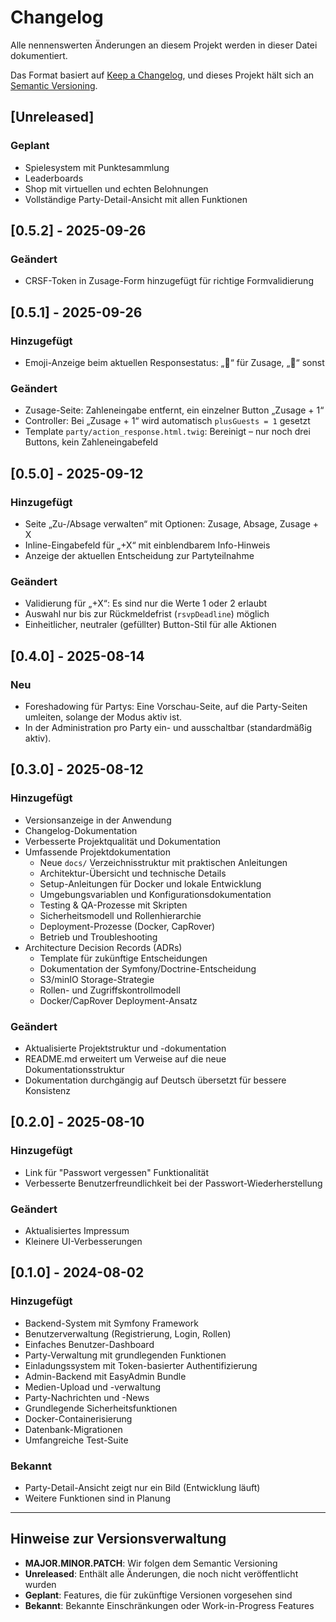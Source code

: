 # Changelog
Alle nennenswerten Änderungen an diesem Projekt werden in dieser Datei dokumentiert.

Das Format basiert auf [Keep a Changelog](https://keepachangelog.com/de/1.1.0/),
und dieses Projekt hält sich an [Semantic Versioning](https://semver.org/lang/de/spec/v2.0.0.html).

## [Unreleased]

### Geplant
- Spielesystem mit Punktesammlung
- Leaderboards
- Shop mit virtuellen und echten Belohnungen
- Vollständige Party-Detail-Ansicht mit allen Funktionen

## [0.5.2] - 2025-09-26

### Geändert
- CRSF-Token in Zusage-Form hinzugefügt für richtige Formvalidierung

## [0.5.1] - 2025-09-26

### Hinzugefügt
- Emoji-Anzeige beim aktuellen Responsestatus: „🙂“ für Zusage, „🙁“ sonst

### Geändert
- Zusage-Seite: Zahleneingabe entfernt, ein einzelner Button „Zusage + 1“
- Controller: Bei „Zusage + 1“ wird automatisch `plusGuests = 1` gesetzt
- Template `party/action_response.html.twig`: Bereinigt – nur noch drei Buttons, kein Zahleneingabefeld

## [0.5.0] - 2025-09-12

### Hinzugefügt
- Seite „Zu-/Absage verwalten“ mit Optionen: Zusage, Absage, Zusage + X
- Inline-Eingabefeld für „+X“ mit einblendbarem Info-Hinweis
- Anzeige der aktuellen Entscheidung zur Partyteilnahme

### Geändert
- Validierung für „+X“: Es sind nur die Werte 1 oder 2 erlaubt
- Auswahl nur bis zur Rückmeldefrist (`rsvpDeadline`) möglich
- Einheitlicher, neutraler (gefüllter) Button-Stil für alle Aktionen

## [0.4.0] - 2025-08-14

### Neu
- Foreshadowing für Partys: Eine Vorschau-Seite, auf die Party-Seiten umleiten, solange der Modus aktiv ist.
- In der Administration pro Party ein- und ausschaltbar (standardmäßig aktiv).

## [0.3.0] - 2025-08-12

### Hinzugefügt
- Versionsanzeige in der Anwendung
- Changelog-Dokumentation
- Verbesserte Projektqualität und Dokumentation
- Umfassende Projektdokumentation
  - Neue `docs/` Verzeichnisstruktur mit praktischen Anleitungen
  - Architektur-Übersicht und technische Details
  - Setup-Anleitungen für Docker und lokale Entwicklung
  - Umgebungsvariablen und Konfigurationsdokumentation
  - Testing & QA-Prozesse mit Skripten
  - Sicherheitsmodell und Rollenhierarchie
  - Deployment-Prozesse (Docker, CapRover)
  - Betrieb und Troubleshooting
- Architecture Decision Records (ADRs)
  - Template für zukünftige Entscheidungen
  - Dokumentation der Symfony/Doctrine-Entscheidung
  - S3/minIO Storage-Strategie
  - Rollen- und Zugriffskontrollmodell
  - Docker/CapRover Deployment-Ansatz

### Geändert
- Aktualisierte Projektstruktur und -dokumentation
- README.md erweitert um Verweise auf die neue Dokumentationsstruktur
- Dokumentation durchgängig auf Deutsch übersetzt für bessere Konsistenz

## [0.2.0] - 2025-08-10

### Hinzugefügt
- Link für "Passwort vergessen" Funktionalität
- Verbesserte Benutzerfreundlichkeit bei der Passwort-Wiederherstellung

### Geändert
- Aktualisiertes Impressum
- Kleinere UI-Verbesserungen

## [0.1.0] - 2024-08-02

### Hinzugefügt
- Backend-System mit Symfony Framework
- Benutzerverwaltung (Registrierung, Login, Rollen)
- Einfaches Benutzer-Dashboard
- Party-Verwaltung mit grundlegenden Funktionen
- Einladungssystem mit Token-basierter Authentifizierung
- Admin-Backend mit EasyAdmin Bundle
- Medien-Upload und -verwaltung
- Party-Nachrichten und -News
- Grundlegende Sicherheitsfunktionen
- Docker-Containerisierung
- Datenbank-Migrationen
- Umfangreiche Test-Suite

### Bekannt
- Party-Detail-Ansicht zeigt nur ein Bild (Entwicklung läuft)
- Weitere Funktionen sind in Planung

---

## Hinweise zur Versionsverwaltung

- **MAJOR.MINOR.PATCH**: Wir folgen dem Semantic Versioning
- **Unreleased**: Enthält alle Änderungen, die noch nicht veröffentlicht wurden
- **Geplant**: Features, die für zukünftige Versionen vorgesehen sind
- **Bekannt**: Bekannte Einschränkungen oder Work-in-Progress Features
